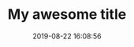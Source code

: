 ---
title: My awesome title
date: 2019-08-22 16:08:56
categories: 
    - 博客
    - 工具
tags: 
    - 标签1
    - 标签2
mp3: http://domain.com/awesome.mp3
cover: http://domain.com/awesome.jpg
---
